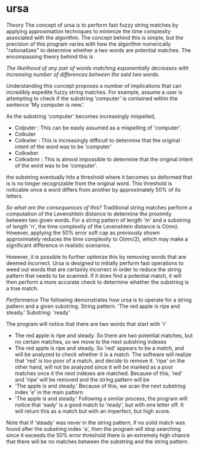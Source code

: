 # ursa

*Theory*
The concept of ursa is to perform fast fuzzy string matches by applying approximation techniques to minimize the time 
complexity associated with the algorithm.  The concept behind this is simple, but the precision of this program varies with 
how the algorithm numerically "rationalizes" to determine whether a two words are potential matches.  The encompassing theory
behind this is

*The likelihood of any pair of words matching exponentially decreases with increasing number of differences between the said 
two words.*  

Understanding this concept proposes a number of implications that can incredibly expedite fuzzy string matches.  For example,
assume a user is attempting to check if the substring 'computer' is contained within the sentence 'My computer is new.'.  

As the substring 'computer' becomes increasingly mispelled,

- Colputer : This can be easily assumed as a mispelling of 'computer'.
- Colkuter
- Colkwter : This is increasingly difficult to determine that the original intent of the word was to be 'computer'
- Colkwber
- Colkwbmr : This is almost impossible to determine that the original intent of the word was to be 'computer'.

the substring eventually hits a threshold where it becomes so deformed that is is no longer recognizable from the original 
word. This threshold is noticable once a word differs from another by approximately 50% of its letters.  

*So what are the consequences of this?*
Traditional string matches perform a computation of the Levenshtein distance to determine the proximity between two given 
words.  For a string pattern of length 'm' and a substring of length 'n', the time complexity of the Levenshtein distance
is O(mn).  However, applying the 50% error soft cap as previously shown approximately reduces the time complexity to O(mn/2),
which may make a significant difference in realistic scenarios.  

However, it is possible to further optimize this by removing words that are deemed incorrect.  Ursa is designed to initially
perform fast operations to weed out words that are certainly incorrect in order to reduce the string pattern that needs to be
scanned.  If it does find a potential match, it will then perform a more accurate check to determine whether the substring
is a true match.

*Performance*
The following demonstrates how ursa is to operate for a string pattern and a given substring.
String pattern: 'The red apple is ripe and steady.'
Substring: 'ready'

The program will notice that there are two words that start with 'r'
- The *r*ed apple is *r*ipe and steady.
So there are two potential matches, but no certain matches, so we move to the next substring indexes
- The *re*d apple is *r*ipe and steady.
So 'red' appears to be a match, and will be analyzed to check whether it is a match.  The software will realize that 'red' is
too poor of a match, and decide to remove it.  'ripe' on the other hand, will not be analyzed since it will be marked as a 
poor matches once it the next indexes are matched.  Because of this, 'red' and 'ripe' will be removed and the string pattern
will be 
- 'The apple is and steady.'
Because of this, we scan the next substring index 'e' in the main pattern
- 'The apple is and st*e*ady.'
Following a similar process, the program will notice that 'eady' is a good match to 'ready', but with one letter off.  It 
will return this as a match but with an imperfect, but high score.

Note that if 'steady' was never in the string pattern, if no solid match was found after the substring index 'a', then the
program will stop searching since it exceeds the 50% error threshold there is an extremely high chance that there will be no
matches between the substring and the string pattern.


